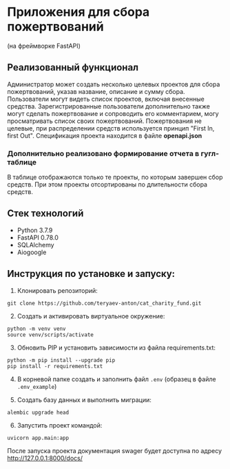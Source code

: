 # Приложения для сбора пожертвований
(на фреймворке FastAPI)

## Реализованный функционал
Администратор может создать несколько целевых проектов для сбора пожертвований, указав название, описание и сумму сбора.
Пользователи могут видеть список проектов, включая внесенные средства.
Зарегистрированные пользователи дополнительно также могут сделать пожертвование и сопроводить его комментарием, могу просматривать список своих пожертвований.
Пожертвования не целевые, при распределении средств используется принцип "First In, first Out".
Спецификация проекта находится в файле **openapi.json**

### Дополнительно реализовано формирование отчета в гугл-таблице
В таблице отображаются только те проекты, по которым завершен сбор средств.
При этом проекты отсортированы по длительности сбора средств.

## Стек технологий
- Python 3.7.9
- FastAPI 0.78.0
- SQLAlchemy
- Aiogoogle

## Инструкция по установке и запуску:
1. Клонировать репозиторий:

```
git clone https://github.com/teryaev-anton/cat_charity_fund.git
```

2. Создать и активировать виртуальное окружение:

```
python -m venv venv
source venv/scripts/activate
```

3. Обновить PIP и установить зависимости из файла requirements.txt:

```
python -m pip install --upgrade pip
pip install -r requirements.txt
```

4. В корневой папке cоздать и заполнить файл `.env` (образец в файле `.env_example`)

5. Создать базу данных и выполнить миграции:
```
alembic upgrade head
```

6. Запустить проект командой:
```
uvicorn app.main:app
```

После запуска проекта документация swager будет доступна по адресу http://127.0.0.1:8000/docs/
